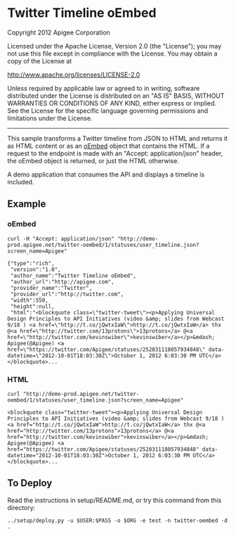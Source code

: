 # Twitter Timeline oEmbed

Copyright 2012 Apigee Corporation

Licensed under the Apache License, Version 2.0 (the "License"); you may 
not use this file except in compliance with the License. You may obtain 
a copy of the License at

http://www.apache.org/licenses/LICENSE-2.0

Unless required by applicable law or agreed to in writing, software
distributed under the License is distributed on an "AS IS" BASIS,
WITHOUT WARRANTIES OR CONDITIONS OF ANY KIND, either express or implied.
See the License for the specific language governing permissions and
limitations under the License.

-------------------------------

This sample transforms a Twitter timeline from JSON to HTML and returns it as
HTML content or as an [oEmbed](http://oembed.com) object that contains the HTML.
If a request to the endpoint is made with an "Accept: application/json" header,
the oEmbed object is returned, or just the HTML otherwise.

A demo application that consumes the API and displays a timeline is included.

## Example

### oEmbed

    curl -H "Accept: application/json" "http://demo-prod.apigee.net/twitter-oembed/1/statuses/user_timeline.json?screen_name=Apigee"

    {"type":"rich",
     "version":"1.0",
     "author_name":"Twitter Timeline oEmbed",
     "author_url":"http://apigee.com",
     "provider_name":"Twitter",
     "provider_url":"http://twitter.com",
     "width":550,
     "height":null,
     "html":"<blockquote class=\"twitter-tweet\"><p>Applying Universal Design Principles to API Initiatives (video &amp; slides from Webcast 9/18 ) <a href=\"http://t.co/jQwtxIaW\">http://t.co/jQwtxIaW</a> thx @<a href=\"http://twitter.com/13protons\">13protons</a> @<a href=\"http://twitter.com/kevinswiber\">kevinswiber</a></p>&mdash; Apigee(@Apigee) <a href=\"https://twitter.com/Apigee/statuses/252831118057934848\" data-datetime=\"2012-10-01T18:03:30Z\">October 1, 2012 6:03:30 PM UTC</a></blockquote>...

### HTML

    curl "http://demo-prod.apigee.net/twitter-oembed/1/statuses/user_timeline.json?screen_name=Apigee"

    <blockquote class="twitter-tweet"><p>Applying Universal Design Principles to API Initiatives (video &amp; slides from Webcast 9/18 ) <a href="http://t.co/jQwtxIaW">http://t.co/jQwtxIaW</a> thx @<a href="http://twitter.com/13protons">13protons</a> @<a href="http://twitter.com/kevinswiber">kevinswiber</a></p>&mdash; Apigee(@Apigee) <a href="https://twitter.com/Apigee/statuses/252831118057934848" data-datetime="2012-10-01T18:03:30Z">October 1, 2012 6:03:30 PM UTC</a></blockquote>...

## To Deploy

Read the instructions in setup/README.md, or try this command from this directory:

    ../setup/deploy.py -u $USER:$PASS -o $ORG -e test -n twitter-oembed -d .

